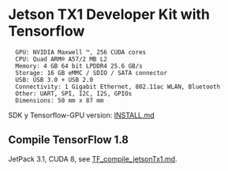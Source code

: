 # Jetson TX1 Developer Kit with Tensorflow

```
  GPU: NVIDIA Maxwell ™, 256 CUDA cores
  CPU: Quad ARM® A57/2 MB L2
  Memory: 4 GB 64 bit LPDDR4 25.6 GB/s
  Storage: 16 GB eMMC / SDIO / SATA connector
  USB: USB 3.0 + USB 2.0
  Connectivity: 1 Gigabit Ethernet, 802.11ac WLAN, Bluetooth
  Other: UART, SPI, I2C, I2S, GPIOs
  Dimensions: 50 mm x 87 mm
```

SDK y Tensorflow-GPU version: [INSTALL.md](INSTALL.md)

## Compile TensorFlow 1.8

JetPack 3.1, CUDA 8, see [TF_compile_jetsonTx1.md](TF_compile_jetsonTx1.md).